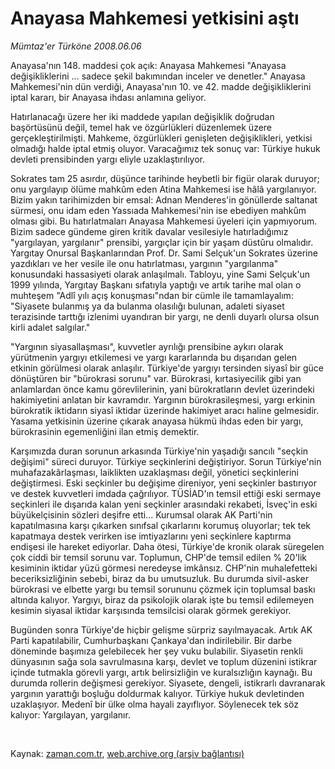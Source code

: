 # Anayasa Mahkemesi yetkisini aştı

*Mümtaz'er Türköne 2008.06.06*

<tr><td class="metin" colspan="2" style="padding-top: 20px; padding-left: 5px; padding-right: 10px;">Anayasa'nın 148. maddesi çok açık: Anayasa Mahkemesi "Anayasa değişikliklerini ... sadece şekil bakımından inceler ve denetler." Anayasa Mahkemesi'nin dün verdiği, Anayasa'nın 10. ve 42. madde değişikliklerini iptal kararı, bir Anayasa ihdası anlamına geliyor.</td></tr><tr><td class="metin" colspan="2" style="padding-top: 20px; padding-left: 5px; padding-right: 10px;"><p>Hatırlanacağı üzere her iki maddede yapılan değişiklik doğrudan başörtüsünü değil, temel hak ve özgürlükleri düzenlemek üzere gerçekleştirilmişti. Mahkeme, özgürlükleri genişleten değişiklikleri, yetkisi olmadığı halde iptal etmiş oluyor. Varacağımız tek sonuç var: Türkiye hukuk devleti prensibinden yargı eliyle uzaklaştırılıyor. 
<p>Sokrates tam 25 asırdır, düşünce tarihinde heybetli bir figür olarak duruyor; onu yargılayıp ölüme mahkûm eden Atina Mahkemesi ise hâlâ yargılanıyor. Bizim yakın tarihimizden bir emsal: Adnan Menderes'in gönüllerde saltanat sürmesi, onu idam eden Yassıada Mahkemesi'nin ise ebediyen mahkûm olması gibi. Bu hatırlatmaları Anayasa Mahkemesi üyeleri için yapmıyorum. Bizim sadece gündeme giren kritik davalar vesilesiyle hatırladığımız "yargılayan, yargılanır" prensibi, yargıçlar için bir yaşam düstûru olmalıdır. Yargıtay Onursal Başkanlarından Prof. Dr. Sami Selçuk'un Sokrates üzerine yazdıkları ve her vesile ile onu hatırlatması, yargının "yargılanma" konusundaki hassasiyeti olarak anlaşılmalı. Tabloyu, yine Sami Selçuk'un 1999 yılında, Yargıtay Başkanı sıfatıyla yaptığı ve artık tarihe mal olan o muhteşem "Adlî yılı açış konuşması"ndan bir cümle ile tamamlayalım: "Siyasete bulanmış ya da bulanma olasılığı bulunan, adaleti siyaset terazisinde tarttığı izlenimi uyandıran bir yargı, ne denli duyarlı olursa olsun kirli adalet salgılar."
<p>"Yargının siyasallaşması", kuvvetler ayrılığı prensibine aykırı olarak yürütmenin yargıyı etkilemesi ve yargı kararlarında bu dışarıdan gelen etkinin görülmesi olarak anlaşılır. Türkiye'de yargıyı tersinden siyasî bir güce dönüştüren bir "bürokrasi sorunu" var. Bürokrasi, kırtasiyecilik gibi yan anlamlardan önce kamu görevlilerinin, yani bürokratların devlet üzerindeki hakimiyetini anlatan bir kavramdır. Yargının bürokrasileşmesi, yargı erkinin bürokratik iktidarın siyasî iktidar üzerinde hakimiyet aracı haline gelmesidir. Yasama yetkisinin üzerine çıkarak anayasa hükmü ihdas eden bir yargı, bürokrasinin egemenliğini ilan etmiş demektir.
<p>Karşımızda duran sorunun arkasında Türkiye'nin yaşadığı sancılı "seçkin değişimi" süreci duruyor. Türkiye seçkinlerini değiştiriyor. Sorun Türkiye'nin muhafazakârlaşması, laiklikten uzaklaşması değil, yönetici seçkinlerini değiştirmesi. Eski seçkinler bu değişime direniyor, yeni seçkinler bastırıyor ve destek kuvvetleri imdada çağrılıyor. TÜSİAD'ın temsil ettiği eski sermaye seçkinleri ile dışarıda kalan yeni seçkinler arasındaki rekabeti, İsveç'in eski büyükelçisinin sözleri deşifre etti... Kurumsal olarak AK Parti'nin kapatılmasına karşı çıkarken sınıfsal çıkarlarını korumuş oluyorlar; tek tek kapatmaya destek verirken ise imtiyazlarını yeni seçkinlere kaptırma endişesi ile hareket ediyorlar. Daha ötesi, Türkiye'de kronik olarak süregelen çok ciddi bir temsil sorunu var. Toplumun, CHP'de temsil edilen % 20'lik kesiminin iktidar yüzü görmesi neredeyse imkânsız. CHP'nin muhalefetteki beceriksizliğinin sebebi, biraz da bu umutsuzluk. Bu durumda sivil-asker bürokrasi ve elbette yargı bu temsil sorununu çözmek için toplumsal baskı altında kalıyor. Yargıyı, biraz da psikolojik olarak işte bu temsil edilemeyen kesimin siyasal iktidar karşısında temsilcisi olarak görmek gerekiyor. 
<p>Bugünden sonra Türkiye'de hiçbir gelişme sürpriz sayılmayacak. Artık AK Parti kapatılabilir, Cumhurbaşkanı Çankaya'dan indirilebilir. Bir darbe döneminde başımıza gelebilecek her şey vuku bulabilir. Siyasetin renkli dünyasının sağa sola savrulmasına karşı, devlet ve toplum düzenini istikrar içinde tutmakla görevli yargı, artık belirsizliğin ve kuralsızlığın kaynağı. Bu durumda rollerin değişmesi gerekiyor. Siyasete, dengeli, istikrarlı davranarak yargının yarattığı boşluğu doldurmak kalıyor. Türkiye hukuk devletinden uzaklaşıyor. Medenî bir ülke olma hayali zayıflıyor. Söylenecek tek söz kalıyor: Yargılayan, yargılanır. 
<p><br/></p></p></p></p></p></p></td></tr>

Kaynak: [zaman.com.tr](http://zaman.com.tr/yazar.do?yazino=698571), [web.archive.org (arşiv bağlantısı)](http://web.archive.org/web/20080805021535/http://www.zaman.com.tr:80/yazar.do?yazino=698571)
